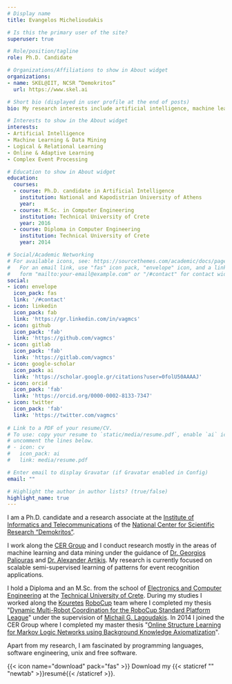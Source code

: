 ```yaml
---
# Display name
title: Evangelos Michelioudakis

# Is this the primary user of the site?
superuser: true

# Role/position/tagline
role: Ph.D. Candidate

# Organizations/Affiliations to show in About widget
organizations:
- name: SKEL@IIT, NCSR “Demokritos”
  url: https://www.skel.ai

# Short bio (displayed in user profile at the end of posts)
bio: My research interests include artificial intelligence, machine learning and data mining.

# Interests to show in the About widget
interests:
- Artificial Intelligence
- Machine Learning & Data Mining
- Logical & Relational Learning
- Online & Adaptive Learning
- Complex Event Processing

# Education to show in About widget
education:
  courses:
  - course: Ph.D. candidate in Artificial Intelligence
    institution: National and Kapodistrian University of Athens
    year:
  - course: M.Sc. in Computer Engineering
    institution: Technical University of Crete
    year: 2016
  - course: Diploma in Computer Engineering
    institution: Technical University of Crete
    year: 2014

# Social/Academic Networking
# For available icons, see: https://sourcethemes.com/academic/docs/page-builder/#icons
#   For an email link, use "fas" icon pack, "envelope" icon, and a link in the
#   form "mailto:your-email@example.com" or "/#contact" for contact widget.
social:
- icon: envelope
  icon_pack: fas
  link: '/#contact'
- icon: linkedin
  icon_pack: fab
  link: 'https://gr.linkedin.com/in/vagmcs'
- icon: github
  icon_pack: 'fab'
  link: 'https://github.com/vagmcs'
- icon: gitlab
  icon_pack: 'fab'
  link: 'https://gitlab.com/vagmcs'
- icon: google-scholar
  icon_pack: ai
  link: 'https://scholar.google.gr/citations?user=0folU50AAAAJ'
- icon: orcid
  icon_pack: 'fab'
  link: 'https://orcid.org/0000-0002-8133-7347'
- icon: twitter
  icon_pack: 'fab'
  link: 'https://twitter.com/vagmcs'
  
# Link to a PDF of your resume/CV.
# To use: copy your resume to `static/media/resume.pdf`, enable `ai` icons in `params.toml`, and 
# uncomment the lines below.
# - icon: cv
#   icon_pack: ai
#   link: media/resume.pdf

# Enter email to display Gravatar (if Gravatar enabled in Config)
email: ""

# Highlight the author in author lists? (true/false)
highlight_name: true
---
```


I am a Ph.D. candidate and a research associate at the [Institute of Informatics and Telecommunications](http://www.iit.demokritos.gr) of the [National Center for Scientific Research “Demokritos”](http://www.demokritos.gr).

I work along the [CER Group](http://cer.iit.demokritos.gr) and I conduct research mostly in the areas of machine learning and data mining under the guidance of [Dr. Georgios Paliouras](http://users.iit.demokritos.gr/~paliourg/) and [Dr. Alexander Artikis](http://users.iit.demokritos.gr/~a.artikis/). My research is currently focused on scalable semi-supervised learning of patterns for event recognition applications.

I hold a Diploma and an M.Sc. from the school of [Electronics and Computer Engineering](https://www.ece.tuc.gr) at the [Technical University of Crete](https://www.tuc.gr). During my studies I worked along the [Kouretes](http://www.intelligence.tuc.gr/kouretes) [RoboCup](https://www.robocup.org) team where I completed my thesis "[Dynamic Multi-Robot Coordination for the RoboCup Standard Platform League](http://dias.library.tuc.gr/view/manf/16145)" under the supervision of [Michail G. Lagoudakis](http://www.intelligence.tuc.gr/~lagoudakis). In 2014 I joined the CER Group where I completed my master thesis "[Online Structure Learning for Markov Logic Networks using Background Knowledge Axiomatization](http://dias.library.tuc.gr/view/manf/64815)".

Apart from my research, I am fascinated by programming languages, software engineering, unix and free software.

{{< icon name="download" pack="fas" >}} Download my {{< staticref "" "newtab" >}}resumé{{< /staticref >}}.

